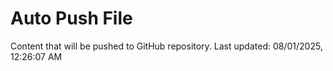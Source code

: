 # Auto Push File

Content that will be pushed to GitHub repository.
Last updated: 08/01/2025, 12:26:07 AM